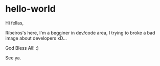 # hello-world 

Hi fellas,

Ribeiros's here, I'm a begginer in dev/code area, I trying to broke a bad image about developers xD...

God Bless All! :) 

See ya.

